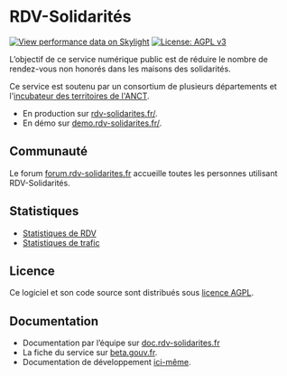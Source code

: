 # RDV-Solidarités

[![View performance data on Skylight](https://badges.skylight.io/status/RgR7i58P67xN.svg)](https://oss.skylight.io/app/applications/RgR7i58P67xN)
[![License: AGPL v3](https://img.shields.io/badge/License-AGPL%20v3-blue.svg)](https://www.gnu.org/licenses/agpl-3.0)

L’objectif de ce service numérique public est de réduire le nombre de rendez-vous non honorés dans les maisons des solidarités.

Ce service est soutenu par un consortium de plusieurs départements et l'[incubateur des territoires de l'ANCT](https://incubateur.anct.gouv.fr/).

- En production sur [rdv-solidarites.fr/](https://www.rdv-solidarites.fr/).
- En démo sur [demo.rdv-solidarites.fr/](https://demo.rdv-solidarites.fr/).

## Communauté

Le forum [forum.rdv-solidarites.fr](https://forum.rdv-solidarites.fr/) accueille toutes les personnes utilisant RDV-Solidarités.

## Statistiques

- [Statistiques de RDV](https://www.rdv-solidarites.fr/stats)
- [Statistiques de trafic](https://stats.data.gouv.fr/index.php?module=CoreHome&action=index&idSite=123&period=range&date=previous30#?idSite=123&period=range&date=previous30&segment=&category=General_Visitors&subcategory=General_Overview)

## Licence

Ce logiciel et son code source sont distribués sous [licence AGPL](https://www.gnu.org/licenses/why-affero-gpl.fr.html).

## Documentation

- Documentation par l’équipe sur [doc.rdv-solidarites.fr](https://doc.rdv-solidarites.fr/)
- La fiche du service sur [beta.gouv.fr](https://beta.gouv.fr/startups/lapins.html).
- Documentation de développement [ici-même](docs/docs.md). 
